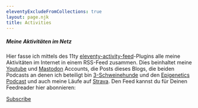 ```yaml
---
eleventyExcludeFromCollections: true
layout: page.njk
title: Activities
---
```


<div class="flex justify-center">
  <div class="block max-w-m text-center rounded-lg p-6 shadow-lg bg-gray-200 dark:bg-gray-700">
    <h5 class="mb-2 text-xl text-justify font-medium leading-tight text-neutral-800 dark:text-neutral-50">
      Meine Aktivitäten im Netz
    </h5>
    <p class="mb-4 text-base text-justify text-neutral-800 dark:text-neutral-50">
      Hier fasse ich mittels des 11ty <a href="https://github.com/11ty/eleventy-activity-feed">eleventy-activity-feed</a>-Plugins alle meine Aktivitäten im Internet in einem RSS-Feed zusammen. Dies beinhaltet meine <a href="https://www.youtube.com/channel/UCK6TlmwrP1K8Et7OXd4QG3w">Youtube</a> und <a href="https://sueden.social/@johndillinger15">Mastodon</a> Accounts, die Posts dieses Blogs, die beiden Podcasts an denen ich beteiligt bin <a href="https://3-schweinehun.de">3-Schweinehunde</a> und den <a href="https://activemotif.com/podcasts">Epigenetics Podcast</a> und auch meine Läufe auf <a href="https://www.strava.com/athletes/6023237">Strava</a>. Den Feed kannst du für Deinen Feedreader hier abonnieren:
    </p>
    <a class="button rounded-full px-6 pt-2 pb-3 text-xs align-top leading-normal font-medium uppercase bg-slate-900 hover:bg-slate-800" href="https://raincastle.blog/follow.rss">Subscribe</a>
  </div>
</div>
